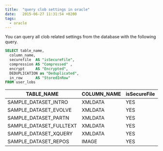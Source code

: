```yaml
---
title:  "query clob settings in oracle"
date:   2015-06-27 11:31:54 +0200
tags:
  - oracle
---
```

You can query all clob related settings from the database with the following query.
```sql
SELECT table_name,
  column_name,
  securefile  AS "isSecureFile",
  compression AS "Compressed" ,
  encrypt     AS "Encrypted",
  DEDUPLICATION as "Deduplicated",
  in_row      AS "StoredInRow"
FROM user_lobs
```

| TABLE_NAME            |  COLUMN_NAME  | isSecureFile | Compressed | Encrypted | Deduplicated | StoredInRow |
| --------------------- | -----------| ---------|---|-|-| -|
|SAMPLE_DATASET_INTRO|XMLDATA|YES|NO|NO|NO|YES|
|SAMPLE_DATASET_EVOLVE|XMLDATA|YES|NO|NO|NO|YES|
|SAMPLE_DATASET_PARTN|XMLDATA|YES|NO|NO|NO|YES|
|SAMPLE_DATASET_FULLTEXT|XMLDATA|YES|NO|NO|NO|YES|
|SAMPLE_DATASET_XQUERY|XMLDATA|YES|NO|NO|NO|YES|
|SAMPLE_DATASET_REPOS|IMAGE|YES|NO|NO|NO|YES|
